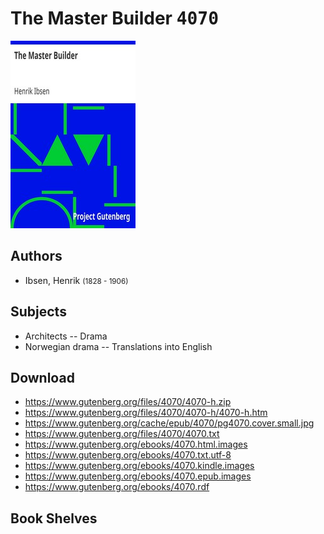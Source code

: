 # The Master Builder <kbd>4070</kbd>

![](./cover.medium.jpg "")

## Authors


 - Ibsen, Henrik <small>(1828 - 1906)</small>

## Subjects


 - Architects -- Drama
 - Norwegian drama -- Translations into English

## Download


 - https://www.gutenberg.org/files/4070/4070-h.zip
 - https://www.gutenberg.org/files/4070/4070-h/4070-h.htm
 - https://www.gutenberg.org/cache/epub/4070/pg4070.cover.small.jpg
 - https://www.gutenberg.org/files/4070/4070.txt
 - https://www.gutenberg.org/ebooks/4070.html.images
 - https://www.gutenberg.org/ebooks/4070.txt.utf-8
 - https://www.gutenberg.org/ebooks/4070.kindle.images
 - https://www.gutenberg.org/ebooks/4070.epub.images
 - https://www.gutenberg.org/ebooks/4070.rdf

## Book Shelves


